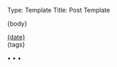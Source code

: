 Type: Template
Title: Post Template

<!-- Post Template from GitHub repo -->
<article>

{body}
<aside class="post-info">
  <a href="{location}"><i class="fa-solid fa-clock"></i> {date}</a>
</aside>
<aside class="post-tags">
  {tags}
</aside>
</article>

<span class="divider">&bull; &bull; &bull;</span>
